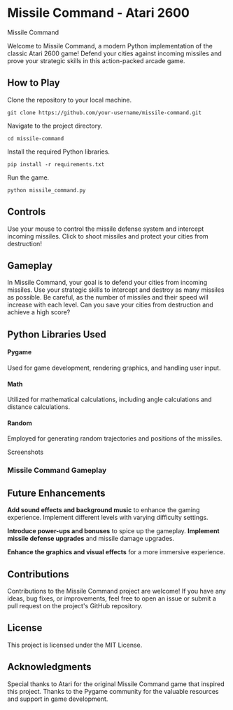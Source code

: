 # Missile Command - Atari 2600
Missile Command

Welcome to Missile Command, a modern Python implementation of the classic Atari 2600 game! Defend your cities against incoming missiles and prove your strategic skills in this action-packed arcade game.

## How to Play
Clone the repository to your local machine.
```
git clone https://github.com/your-username/missile-command.git
```
Navigate to the project directory.

```
cd missile-command
```

Install the required Python libraries.
```
pip install -r requirements.txt
```

Run the game.
```
python missile_command.py
```
## Controls
Use your mouse to control the missile defense system and intercept incoming missiles. Click to shoot missiles and protect your cities from destruction!

## Gameplay
In Missile Command, your goal is to defend your cities from incoming missiles. Use your strategic skills to intercept and destroy as many missiles as possible. Be careful, as the number of missiles and their speed will increase with each level. Can you save your cities from destruction and achieve a high score?

## Python Libraries Used
#### Pygame  
Used for game development, rendering graphics, and handling user input.
#### Math
Utilized for mathematical calculations, including angle calculations and distance calculations.
#### Random
Employed for generating random trajectories and positions of the missiles.

Screenshots

### Missile Command Gameplay

## Future Enhancements
**Add sound effects and background music** to enhance the gaming experience.
Implement different levels with varying difficulty settings.

**Introduce power-ups and bonuses** to spice up the gameplay.
**Implement missile defense upgrades** and missile damage upgrades.

**Enhance the graphics and visual effects** for a more immersive experience.

## Contributions
Contributions to the Missile Command project are welcome! If you have any ideas, bug fixes, or improvements, feel free to open an issue or submit a pull request on the project's GitHub repository.

## License
This project is licensed under the MIT License.

## Acknowledgments
Special thanks to Atari for the original Missile Command game that inspired this project.
Thanks to the Pygame community for the valuable resources and support in game development.